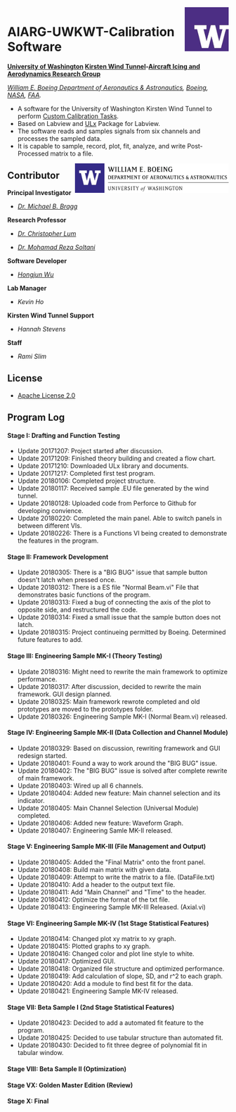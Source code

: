 <img align="right" src="https://github.com/Errrneist/AIARG-UWKWT-Calibration-Driver/blob/master/IMG/UW-Icon.jpg" alt="University of Washington" width="100">

# AIARG-UWKWT-Calibration Software
**[University of Washington](http://www.washington.edu/) [Kirsten Wind Tunnel](https://www.aa.washington.edu/AERL/KWT)-[Aircraft Icing and Aerodynamics Research Group](https://www.aa.washington.edu/research/AIARG)**

*[William E. Boeing Department of Aeronautics & Astronautics](https://www.aa.washington.edu/), [Boeing](http://www.boeing.com/), [NASA](https://www.nasa.gov/), [FAA](https://www.faa.gov).*
* A software for the University of Washington Kirsten Wind Tunnel to perform [Custom Calibration Tasks](https://github.com/Errrneist/AIARG-UWKWT-Calibration-Driver/blob/master/Documents/KWT_Sidewall_Software_Diagram.pdf). 
* Based on Labview and [ULx](https://www.mccdaq.com/daq-software/universal-library-extensions-lv.aspx) Package for Labview.
* The software reads and samples signals from six channels and processes the sampled data.
* It is capable to sample, record, plot, fit, analyze, and write Post-Processed matrix to a file.


<img align="right" src="https://github.com/Errrneist/AIARG-UWKWT-Calibration-Driver/blob/master/IMG/UW-AA.jpg" alt="University of Washington" width="350">

## Contributor

**Principal Investigator**

* *[Dr. Michael B. Bragg](https://www.aa.washington.edu/people/faculty/bragg)*

**Research Professor**

* *[Dr. Christopher Lum](https://www.aa.washington.edu/people/faculty/lum)*

* *[Dr. Mohamad Reza Soltani](http://ae.sharif.edu/~web/homepage.php?username=msoltani)*

**Software Developer**

* *[Hongjun Wu](https://github.com/Errrneist/AIARG-UWKWT-Calibration-Driver/blob/master/Documents/Resume-Github.pdf)*

**Lab Manager**

* *Kevin Ho*

**Kirsten Wind Tunnel Support**

* *Hannah Stevens*

**Staff**

* *Rami Slim*



## License
* [Apache License 2.0](https://github.com/Errrneist/AIARG-UWKWT-Calibration-Driver/blob/master/LICENSE.txt)

## Program Log
#### Stage I: Drafting and Function Testing
* Update 20171207: Project started after discussion.
* Update 20171209: Finished theory building and created a flow chart.
* Update 20171210: Downloaded ULx library and documents.
* Update 20171217: Completed first test program.
* Update 20180106: Completed project structure.
* Update 20180117: Received sample .EU file generated by the wind tunnel.
* Update 20180128: Uploaded code from Perforce to Github for developing convience.
* Update 20180220: Completed the main panel. Able to switch panels in between different VIs.
* Update 20180226: There is a Functions VI being created to demonstrate the features in the program.
#### Stage II: Framework Development
* Update 20180305: There is a "BIG BUG" issue that sample button doesn't latch when pressed once.
* Update 20180312: There is a ES file "Normal Beam.vi" File that demonstrates basic functions of the program.
* Update 20180313: Fixed a bug of connecting the axis of the plot to opposite side, and restructured the code.
* Update 20180314: Fixed a small issue that the sample button does not latch.
* Update 20180315: Project continueing permitted by Boeing. Determined future features to add.
#### Stage III: Engineering Sample MK-I (Theory Testing)
* Update 20180316: Might need to rewrite the main framework to optimize performance.
* Update 20180317: After discussion, decided to rewrite the main framework. GUI design planned.
* Update 20180325: Main framework rewrote completed and old prototypes are moved to the prototypes folder.
* Update 20180326: Engineering Sample MK-I (Normal Beam.vi) released.
#### Stage IV: Engineering Sample MK-II (Data Collection and Channel Module)
* Update 20180329: Based on discussion, rewriting framework and GUI redesign started. 
* Update 20180401: Found a way to work around the "BIG BUG" issue.
* Update 20180402: The "BIG BUG" issue is solved after complete rewrite of main framework.
* Update 20180403: Wired up all 6 channels.
* Update 20180404: Added new feature: Main channel selection and its indicator.
* Update 20180405: Main Channel Selection (Universal Module) completed.
* Update 20180406: Added new feature: Waveform Graph.
* Update 20180407: Engineering Samle MK-II released.
#### Stage V: Engineering Sample MK-III (File Management and Output)
* Update 20180405: Added the "Final Matrix" onto the front panel.
* Update 20180408: Build main matrix with given data.
* Update 20180409: Attempt to write the matrix to a file. (DataFile.txt)
* Update 20180410: Add a header to the output text file.
* Update 20180411: Add "Main Channel" and "Time" to the header.
* Update 20180412: Optimize the format of the txt file.
* Update 20180413: Engineering Sample MK-III Released. (Axial.vi)
#### Stage VI: Engineering Sample MK-IV (1st Stage Statistical Features)
* Update 20180414: Changed plot xy matrix to xy graph.
* Update 20180415: Plotted graphs to xy graph.
* Update 20180416: Changed color and plot line style to white.
* Update 20180417: Optimized GUI.
* Update 20180418: Organized file structure and optimized performance.
* Update 20180419: Add calculation of slope, SD, and r^2 to each graph.
* Update 20180420: Add a module to find best fit for the data.
* Update 20180421: Engineering Sample MK-IV released.
#### Stage VII: Beta Sample I (2nd Stage Statistical Features)
* Update 20180423: Decided to add a automated fit feature to the program. 
* Update 20180425: Decided to use tabular structure than automated fit.
* Update 20180430: Decided to fit three degree of polynomial fit in tabular window.
#### Stage VIII: Beta Sample II (Optimization)
#### Stage VX: Golden Master Edition (Review)
#### Stage X: Final


